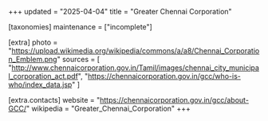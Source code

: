+++
updated = "2025-04-04"
title = "Greater Chennai Corporation"

[taxonomies]
maintenance = ["incomplete"]

[extra]
photo = "https://upload.wikimedia.org/wikipedia/commons/a/a8/Chennai_Corporation_Emblem.png"
sources = [
    "http://www.chennaicorporation.gov.in/Tamil/images/chennai_city_municipal_corporation_act.pdf",
    "https://chennaicorporation.gov.in/gcc/who-is-who/index_data.jsp"
]

[extra.contacts]
website = "https://chennaicorporation.gov.in/gcc/about-GCC/"
wikipedia = "Greater_Chennai_Corporation"
+++
